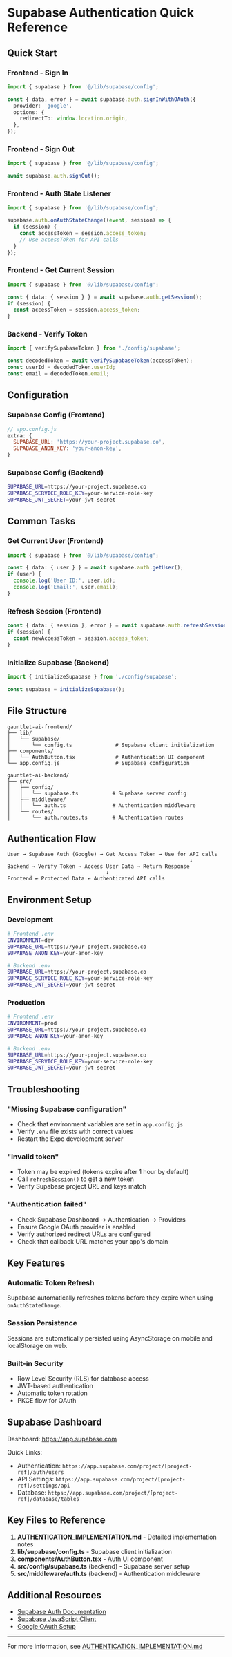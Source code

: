 # Supabase Authentication Quick Reference

## Quick Start

### Frontend - Sign In
```typescript
import { supabase } from '@/lib/supabase/config';

const { data, error } = await supabase.auth.signInWithOAuth({
  provider: 'google',
  options: {
    redirectTo: window.location.origin,
  },
});
```

### Frontend - Sign Out
```typescript
import { supabase } from '@/lib/supabase/config';

await supabase.auth.signOut();
```

### Frontend - Auth State Listener
```typescript
import { supabase } from '@/lib/supabase/config';

supabase.auth.onAuthStateChange((event, session) => {
  if (session) {
    const accessToken = session.access_token;
    // Use accessToken for API calls
  }
});
```

### Frontend - Get Current Session
```typescript
import { supabase } from '@/lib/supabase/config';

const { data: { session } } = await supabase.auth.getSession();
if (session) {
  const accessToken = session.access_token;
}
```

### Backend - Verify Token
```typescript
import { verifySupabaseToken } from './config/supabase';

const decodedToken = await verifySupabaseToken(accessToken);
const userId = decodedToken.userId;
const email = decodedToken.email;
```

## Configuration

### Supabase Config (Frontend)
```javascript
// app.config.js
extra: {
  SUPABASE_URL: 'https://your-project.supabase.co',
  SUPABASE_ANON_KEY: 'your-anon-key',
}
```

### Supabase Config (Backend)
```bash
SUPABASE_URL=https://your-project.supabase.co
SUPABASE_SERVICE_ROLE_KEY=your-service-role-key
SUPABASE_JWT_SECRET=your-jwt-secret
```

## Common Tasks

### Get Current User (Frontend)
```typescript
import { supabase } from '@/lib/supabase/config';

const { data: { user } } = await supabase.auth.getUser();
if (user) {
  console.log('User ID:', user.id);
  console.log('Email:', user.email);
}
```

### Refresh Session (Frontend)
```typescript
const { data: { session }, error } = await supabase.auth.refreshSession();
if (session) {
  const newAccessToken = session.access_token;
}
```

### Initialize Supabase (Backend)
```typescript
import { initializeSupabase } from './config/supabase';

const supabase = initializeSupabase();
```

## File Structure

```
gauntlet-ai-frontend/
├── lib/
│   └── supabase/
│       └── config.ts              # Supabase client initialization
├── components/
│   └── AuthButton.tsx             # Authentication UI component
└── app.config.js                  # Supabase configuration

gauntlet-ai-backend/
├── src/
│   ├── config/
│   │   └── supabase.ts           # Supabase server config
│   ├── middleware/
│   │   └── auth.ts               # Authentication middleware
│   └── routes/
│       └── auth.routes.ts        # Authentication routes
```

## Authentication Flow

```
User → Supabase Auth (Google) → Get Access Token → Use for API calls
                                                           ↓
Backend → Verify Token → Access User Data → Return Response
                                ↓
Frontend ← Protected Data ← Authenticated API calls
```

## Environment Setup

### Development
```bash
# Frontend .env
ENVIRONMENT=dev
SUPABASE_URL=https://your-project.supabase.co
SUPABASE_ANON_KEY=your-anon-key

# Backend .env
SUPABASE_URL=https://your-project.supabase.co
SUPABASE_SERVICE_ROLE_KEY=your-service-role-key
SUPABASE_JWT_SECRET=your-jwt-secret
```

### Production
```bash
# Frontend .env
ENVIRONMENT=prod
SUPABASE_URL=https://your-project.supabase.co
SUPABASE_ANON_KEY=your-anon-key

# Backend .env
SUPABASE_URL=https://your-project.supabase.co
SUPABASE_SERVICE_ROLE_KEY=your-service-role-key
SUPABASE_JWT_SECRET=your-jwt-secret
```

## Troubleshooting

### "Missing Supabase configuration"
- Check that environment variables are set in `app.config.js`
- Verify `.env` file exists with correct values
- Restart the Expo development server

### "Invalid token"
- Token may be expired (tokens expire after 1 hour by default)
- Call `refreshSession()` to get a new token
- Verify Supabase project URL and keys match

### "Authentication failed"
- Check Supabase Dashboard → Authentication → Providers
- Ensure Google OAuth provider is enabled
- Verify authorized redirect URLs are configured
- Check that callback URL matches your app's domain

## Key Features

### Automatic Token Refresh
Supabase automatically refreshes tokens before they expire when using `onAuthStateChange`.

### Session Persistence
Sessions are automatically persisted using AsyncStorage on mobile and localStorage on web.

### Built-in Security
- Row Level Security (RLS) for database access
- JWT-based authentication
- Automatic token rotation
- PKCE flow for OAuth

## Supabase Dashboard

Dashboard: https://app.supabase.com

Quick Links:
- Authentication: `https://app.supabase.com/project/[project-ref]/auth/users`
- API Settings: `https://app.supabase.com/project/[project-ref]/settings/api`
- Database: `https://app.supabase.com/project/[project-ref]/database/tables`

## Key Files to Reference

1. **AUTHENTICATION_IMPLEMENTATION.md** - Detailed implementation notes
2. **lib/supabase/config.ts** - Supabase client initialization
3. **components/AuthButton.tsx** - Auth UI component
4. **src/config/supabase.ts** (backend) - Supabase server setup
5. **src/middleware/auth.ts** (backend) - Authentication middleware

## Additional Resources

- [Supabase Auth Documentation](https://supabase.com/docs/guides/auth)
- [Supabase JavaScript Client](https://supabase.com/docs/reference/javascript/introduction)
- [Google OAuth Setup](https://supabase.com/docs/guides/auth/social-login/auth-google)

---

For more information, see [AUTHENTICATION_IMPLEMENTATION.md](./AUTHENTICATION_IMPLEMENTATION.md)

